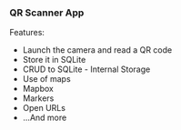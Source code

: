 ### QR Scanner App  

Features:
- Launch the camera and read a QR code
- Store it in SQLite
- CRUD to SQLite - Internal Storage
- Use of maps
- Mapbox
- Markers
- Open URLs
- ...And more

